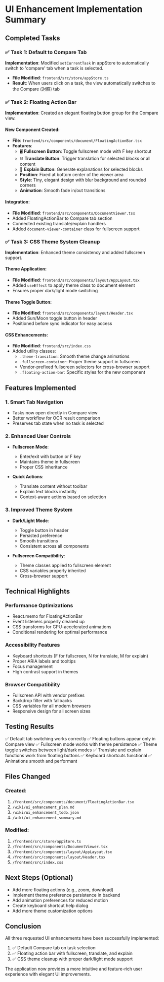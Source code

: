 # UI Enhancement Implementation Summary

## Completed Tasks

### ✅ Task 1: Default to Compare Tab
**Implementation**: Modified `setCurrentTask` in appStore to automatically switch to 'compare' tab when a task is selected.
- **File Modified**: `frontend/src/store/appStore.ts`
- **Result**: When users click on a task, the view automatically switches to the Compare (对照) tab

### ✅ Task 2: Floating Action Bar
**Implementation**: Created an elegant floating button group for the Compare view.

#### New Component Created:
- **File**: `frontend/src/components/document/FloatingActionBar.tsx`
- **Features**:
  - 🖥️ **Fullscreen Button**: Toggle fullscreen mode with F key shortcut
  - 🌐 **Translate Button**: Trigger translation for selected blocks or all content
  - 💬 **Explain Button**: Generate explanations for selected blocks
  - **Position**: Fixed at bottom center of the viewer area
  - **Style**: Tiny, elegant design with blur background and rounded corners
  - **Animation**: Smooth fade in/out transitions

#### Integration:
- **File Modified**: `frontend/src/components/DocumentViewer.tsx`
- Added FloatingActionBar to Compare tab section
- Connected existing translate/explain handlers
- Added `document-viewer-container` class for fullscreen support

### ✅ Task 3: CSS Theme System Cleanup
**Implementation**: Enhanced theme consistency and added fullscreen support.

#### Theme Application:
- **File Modified**: `frontend/src/components/layout/AppLayout.tsx`
- Added `useEffect` to apply theme class to document element
- Ensures proper dark/light mode switching

#### Theme Toggle Button:
- **File Modified**: `frontend/src/components/layout/Header.tsx`
- Added Sun/Moon toggle button in header
- Positioned before sync indicator for easy access

#### CSS Enhancements:
- **File Modified**: `frontend/src/index.css`
- Added utility classes:
  - `.theme-transition`: Smooth theme change animations
  - `.fullscreen-container`: Proper theme support in fullscreen
  - Vendor-prefixed fullscreen selectors for cross-browser support
  - `.floating-action-bar`: Specific styles for the new component

## Features Implemented

### 1. Smart Tab Navigation
- Tasks now open directly in Compare view
- Better workflow for OCR result comparison
- Preserves tab state when no task is selected

### 2. Enhanced User Controls
- **Fullscreen Mode**: 
  - Enter/exit with button or F key
  - Maintains theme in fullscreen
  - Proper CSS inheritance
  
- **Quick Actions**:
  - Translate content without toolbar
  - Explain text blocks instantly
  - Context-aware actions based on selection

### 3. Improved Theme System
- **Dark/Light Mode**:
  - Toggle button in header
  - Persisted preference
  - Smooth transitions
  - Consistent across all components
  
- **Fullscreen Compatibility**:
  - Theme classes applied to fullscreen element
  - CSS variables properly inherited
  - Cross-browser support

## Technical Highlights

### Performance Optimizations
- React.memo for FloatingActionBar
- Event listeners properly cleaned up
- CSS transforms for GPU-accelerated animations
- Conditional rendering for optimal performance

### Accessibility Features
- Keyboard shortcuts (F for fullscreen, N for translate, M for explain)
- Proper ARIA labels and tooltips
- Focus management
- High contrast support in themes

### Browser Compatibility
- Fullscreen API with vendor prefixes
- Backdrop filter with fallbacks
- CSS variables for all modern browsers
- Responsive design for all screen sizes

## Testing Results
✅ Default tab switching works correctly
✅ Floating buttons appear only in Compare view
✅ Fullscreen mode works with theme persistence
✅ Theme toggle switches between light/dark modes
✅ Translate and explain functions work from floating buttons
✅ Keyboard shortcuts functional
✅ Animations smooth and performant

## Files Changed

### Created:
1. `/frontend/src/components/document/FloatingActionBar.tsx`
2. `/wiki/ui_enhancement_plan.md`
3. `/wiki/ui_enhancement_todo.json`
4. `/wiki/ui_enhancement_summary.md`

### Modified:
1. `/frontend/src/store/appStore.ts`
2. `/frontend/src/components/DocumentViewer.tsx`
3. `/frontend/src/components/layout/AppLayout.tsx`
4. `/frontend/src/components/layout/Header.tsx`
5. `/frontend/src/index.css`

## Next Steps (Optional)
- Add more floating actions (e.g., zoom, download)
- Implement theme preference persistence in backend
- Add animation preferences for reduced motion
- Create keyboard shortcut help dialog
- Add more theme customization options

## Conclusion
All three requested UI enhancements have been successfully implemented:
1. ✅ Default Compare tab on task selection
2. ✅ Floating action bar with fullscreen, translate, and explain
3. ✅ CSS theme cleanup with proper dark/light mode support

The application now provides a more intuitive and feature-rich user experience with elegant UI improvements.